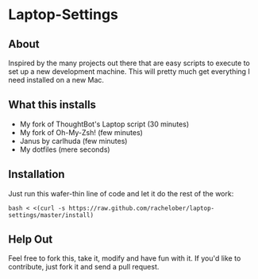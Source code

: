 Laptop-Settings
===============

About
-----

Inspired by the many projects out there that are easy scripts to execute to set up a new development machine. This will pretty much get everything I need installed on a new Mac.

What this installs
------------------

* My fork of ThoughtBot's Laptop script (30 minutes)
* My fork of Oh-My-Zsh! (few minutes)
* Janus by carlhuda (few minutes)
* My dotfiles (mere seconds)

Installation
------------

Just run this wafer-thin line of code and let it do the rest of the work:

    bash < <(curl -s https://raw.github.com/rachelober/laptop-settings/master/install)

Help Out
--------

Feel free to fork this, take it, modify and have fun with it. If you'd like to contribute, just fork it and send a pull request.
